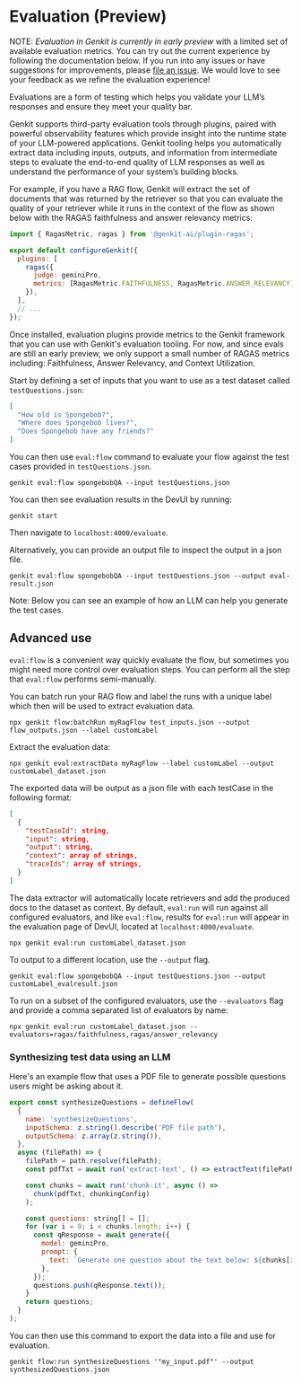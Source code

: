 # Evaluation (Preview)

NOTE: _Evaluation in Genkit is currently in early preview_ with a limited set of available evaluation metrics. You can try out the current experience by following the documentation below. If you run into any issues or have suggestions for improvements, please [file an issue](http://github.com/google/genkit/issues). We would love to see your feedback as we refine the evaluation experience!

Evaluations are a form of testing which helps you validate your LLM’s responses and ensure they meet your quality bar.

Genkit supports third-party evaluation tools through plugins, paired with powerful observability features which provide insight into the runtime state
of your LLM-powered applications. Genkit tooling helps you automatically extract data including inputs, outputs, and information from intermediate steps to evaluate the end-to-end quality of LLM responses as well as understand the performance of your system’s building blocks.

For example, if you have a RAG flow, Genkit will extract the set
of documents that was returned by the retriever so that you can evaluate the
quality of your retriever while it runs in the context of the flow as shown below with the RAGAS faithfulness and answer relevancy metrics:

```js
import { RagasMetric, ragas } from '@genkit-ai/plugin-ragas';

export default configureGenkit({
  plugins: [
    ragas({
      judge: geminiPro,
      metrics: [RagasMetric.FAITHFULNESS, RagasMetric.ANSWER_RELEVANCY],
    }),
  ],
  // ...
});
```

Once installed, evaluation plugins provide metrics to the Genkit framework that
you can use with Genkit's evaluation tooling. For now, and since evals are still an early preview, we only support a small number of RAGAS metrics including: Faithfulness, Answer Relevancy, and Context Utilization.

Start by defining a set of inputs that you want to use as a test dataset called `testQuestions.json`:

```json
[
  "How old is Spongebob?",
  "Where does Spongebob lives?",
  "Does Spongebob have any friends?"
]
```

You can then use `eval:flow` command to evaluate your flow against the test
cases provided in `testQuestions.json`.

```posix-terminal
genkit eval:flow spongebobQA --input testQuestions.json
```

You can then see evaluation results in the DevUI by running:

```posix-terminal
genkit start
```

Then navigate to `localhost:4000/evaluate`.

Alternatively, you can provide an output file to inspect the output in a json file.

```posix-terminal
genkit eval:flow spongebobQA --input testQuestions.json --output eval-result.json
```

Note: Below you can see an example of how an LLM can help you generate the test
cases.

## Advanced use

`eval:flow` is a convenient way quickly evaluate the flow, but sometimes you
might need more control over evaluation steps. You can perform all the step that
`eval:flow` performs semi-manually.

You can batch run your RAG flow and label the runs with a unique label which
then will be used to extract evaluation data.

```posix-terminal
npx genkit flow:batchRun myRagFlow test_inputs.json --output flow_outputs.json --label customLabel
```

Extract the evaluation data:

```posix-terminal
npx genkit eval:extractData myRagFlow --label customLabel --output customLabel_dataset.json
```

The exported data will be output as a json file with each testCase in the following format:

```json
[
  {
    "testCaseId": string,
    "input": string,
    "output": string,
    "context": array of strings,
    "traceIds": array of strings,
  }
]
```

The data extractor will automatically locate retrievers and add the produced docs to the dataset as context. By default, `eval:run` will run against all configured evaluators, and like `eval:flow`, results for `eval:run` will appear in the evaluation page of DevUI, located at `localhost:4000/evaluate`.

```posix-terminal
npx genkit eval:run customLabel_dataset.json
```

To output to a different location, use the `--output` flag.

```posix-terminal
genkit eval:flow spongebobQA --input testQuestions.json --output customLabel_evalresult.json
```

To run on a subset of the configured evaluators, use the `--evaluators` flag and provide a comma separated list of evaluators by name:

```posix-terminal
npx genkit eval:run customLabel_dataset.json --evaluators=ragas/faithfulness,ragas/answer_relevancy
```

### Synthesizing test data using an LLM

Here's an example flow that uses a PDF file to generate possible questions
users might be asking about it.

```js
export const synthesizeQuestions = defineFlow(
  {
    name: 'synthesizeQuestions',
    inputSchema: z.string().describe('PDF file path'),
    outputSchema: z.array(z.string()),
  },
  async (filePath) => {
    filePath = path.resolve(filePath);
    const pdfTxt = await run('extract-text', () => extractText(filePath));

    const chunks = await run('chunk-it', async () =>
      chunk(pdfTxt, chunkingConfig)
    );

    const questions: string[] = [];
    for (var i = 0; i < chunks.length; i++) {
      const qResponse = await generate({
        model: geminiPro,
        prompt: {
          text: `Generate one question about the text below: ${chunks[i]}`,
        },
      });
      questions.push(qResponse.text());
    }
    return questions;
  }
);
```

You can then use this command to export the data into a file and use for
evaluation.

```posix-terminal
genkit flow:run synthesizeQuestions '"my_input.pdf"' --output synthesizedQuestions.json
```
